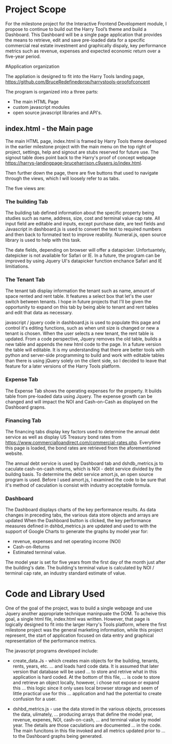 # Project Scope

For the milestone project for the Interactive Frontend Development module, I propose to continue 
to build out the Harry Tool’s theme and build a Dashboard.  This Dashboard will be a single page 
application that provides the means to retrieve, edit and save pre-loaded data for a specific 
commercial real estate investment and graphically dispaly, key performance metrics such as revenue, 
expenses and expected economic return over a five-year period.   


#Application organization

The appliation is designed to fit into the Harry Tools landing page, https://github.com/BruceRedefinedprop/harrystools-proofofconcent

The program is organized into a three parts:

* The main HTML Page
* custom javascript modules
* open source javascript libraries and API's.
 

## index.html - the Main page

The main HTML page, index.html is framed by Harry Tools theme developed in the earlier milestone
project with the main menu on the top right of project, settings, help and signout 
are stubs reserved for future use.  The signout table does point back to the Harry's proof of concept
webpage https://harrys-landingpage-bruceharrison.c9users.io/index.html.

Then further down the page, there are five buttons that used to navigate through the views, 
which I will loosely refer to as tabs.

The five views are:

### The building Tab

The building tab defined information about the specific property being studies such as name,
address, size, cost and terminal value cap rate.  All input field are editable and inputs,
except purchase date, are text fields and Javascript in dashboard.js is used to convert the text
to required numbers and then back to formated text to improve reability.  Numeral.js, open source
library is used to help with this task.

The date fields, depending on browser will offer a datapicker.  Unfortuantely, 
datepicker is not available for Safari or IE.  In a future, the program can be improved by
using Jquery UI's datapicker function enchance Safari and IE limitiations.


### The Tenant Tab

The tenant tab display information the tenant such as name, amount of space rented and 
rent table.  It features  a select box that let's the user switch between tenants.
I hope in future projects that I'll be given the opportunity to expand on this tab by
being able to tenant and rent tables and edit that data as necessary. 

javascript / jquery code in dashboard.js is used to populate this page and control it's editing 
functions, such as when unit size is changed or new a tenant is chosen.  When the user
selects a new tenant, the rent table is updated.  From a code perspective, Jquery removes the old
table, builds a new table and appends the new html code to the page.  In a future version
the table will editable.  It is my understanding that there are better tools with python and server-side
programming to build and work with editable tables than there is using jQuery solely on 
the client  side, so I decided to leave that feature for a later versions of the Harry Tools platform.


### Expense Tab

The Expense Tab shows the operating expenses for the property.  It builds table from
pre-loaded data using Jquery.  The expense growth can be changed and will impact the NOI and
Cash-on-Cash as displayed on the Dashboard grapns.

### Financing Tab

The financing tabs display key factors used to determine the annual debt service as well as
display US Treasury bond rates from https://www.commercialloandirect.com/commercial-rates.php.
Everytime this page is loaded, the bond rates are retrieved from the aforementioned website.

The annual debt service is used by Dashboard tab and dshdb_metrics.js to caculate cash-on-cash
returns, which is NOI - debt service divided by the buildng basis.    To determine the debt service
amort.js, an open source program is used.   Before I used amort.js, I examined the code to be
sure that it's method of caculation is consist with industry acceptable formula. 


### Dashboard

The Dashboard displays charts of the key performance results.   As data changes in preceding tabs,
the various data store objects and arrays are updated  When the Dashboard button is clicked,
the key performance measures defined in dshbd_metrics.js are updated and used to with the support
of Google Charts to generate the graphs by model year for:

* revenue, expenses and net operating income (NOI)
* Cash-on-Returns
* Estimated terminal value.

The model year is set for five years from the first day of the month just after the building's
date.   The building's terminal value is calculated by NOI / terminal cap rate, an industry
standard estimate of value.


# Code and Library Used

One of the goal of the project, was to build a single webpage and use Jquery another appropriate
technique maninpuate the DOM.  To acheive this goal, a single html file, index.html was written.
However, that page is logically designed to fit into the larger Harry's Tools platform, where the
first milestone project was the general marketing information, while this project represent,
the start of application focused on data entry and graphical representation of the performance
metrics.

The javascript programs developed include:

* create_data.Js - which creates main objects for the building, tenants, rents, years, etc.
... and loads hard code data.  It is assumed that later version that database will be used 
... to store and retrive what in this application is hard coded.  At the bottom of this file,
... is code to store and retrieve an object locally, however, i chose not expose or expand this
... this logic since it only uses local browser storage and seem of little practical use for this
... application and had the potential to create confusion for a user.


* dshbd_metrics.js - use the data stored in the various objects, processes the data, ulimately,
... producing arrays that define the model year, revenue, expenes, NOI, cash-on-cash,
... and terminal value by model year.   The details are those caculations are documented 
... in the code.   The main funcitons in this file invoked and all metrics updated prior to
... to the Dashboard graphs being generated.







